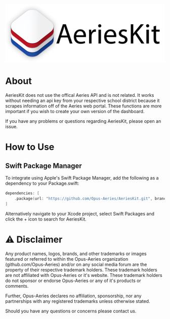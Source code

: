 <!-- PROJECT LOGO -->
<br />
<div align="center">
  
  <picture>
      <source media="(prefers-color-scheme: dark)" srcset="Assets/Logo-Large-Dark.png">
      <img alt="AeriesKit Logo" src="Assets/Logo-Large-White.png" width="600">
  </picture>
  
</div>

# About

AeriesKit does not use the offical Aeries API and is not related. It works without needing an api key from your respective school district because it scrapes information off of the Aeries web portal. These functions are more important if you wish to create your own version of the dashboard.

If you have any problems or questions regarding AeriesKit, please open an issue.

# How to Use

## Swift Package Manager

To integrate using Apple's Swift Package Manager, add the following as a dependency to your Package.swift:

```swift
dependencies: [
    .package(url: "https://github.com/Opus-Aeries/AeriesKit.git", branch: "main")
]
```

Alternatively navigate to your Xcode project, select Swift Packages and click the + icon to search for AeriesKit.

# ⚠️ Disclaimer
Any product names, logos, brands, and other trademarks or images featured or referred to within the Opus-Aeries organization (github.com/Opus-Aeries) and/or on any social media forum are the property of their respective trademark holders.  These trademark holders are not affiliated with Opus-Aeries or it's website. These trademark holders do not sponsor or endorse Opus-Aeries or any of it's products or comments.

Further, Opus-Aeries declares no affiliation, sponsorship, nor any partnerships with any registered trademarks unless otherwise stated.

Should you have any questions or concerns please contact us.
